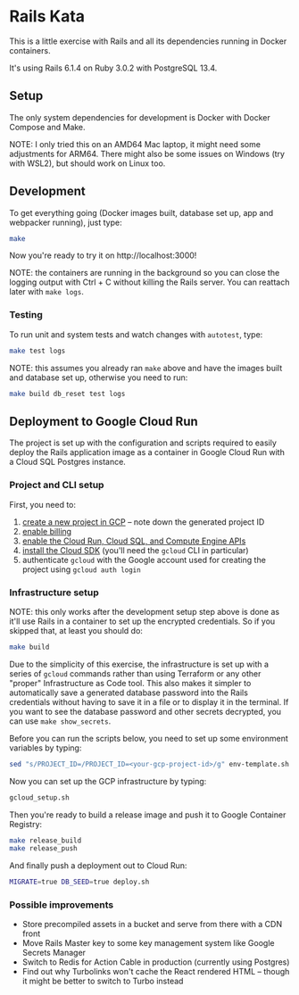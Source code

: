 # Rails Kata

This is a little exercise with Rails and all its dependencies running in Docker containers.

It's using Rails 6.1.4 on Ruby 3.0.2 with PostgreSQL 13.4.

## Setup

The only system dependencies for development is Docker with Docker Compose and Make.

NOTE: I only tried this on an AMD64 Mac laptop, it might need some adjustments for ARM64. There might also be some issues on Windows (try with WSL2), but should work on Linux too.

## Development

To get everything going (Docker images built, database set up, app and webpacker running), just type:

```sh
make
```

Now you're ready to try it on http://localhost:3000!

NOTE: the containers are running in the background so you can close the logging output with Ctrl + C without killing the Rails server. You can reattach later with `make logs`.

### Testing

To run unit and system tests and watch changes with `autotest`, type:

```sh
make test logs
```

NOTE: this assumes you already ran `make` above and have the images built and database set up, otherwise you need to run:

```sh
make build db_reset test logs
```

## Deployment to Google Cloud Run

The project is set up with the configuration and scripts required to easily deploy the Rails application image as a container in Google Cloud Run with a Cloud SQL Postgres instance.

### Project and CLI setup

First, you need to:

1. [create a new project in GCP](https://console.cloud.google.com/projectselector2/home/dashboard) – note down the generated project ID
2. [enable billing](https://cloud.google.com/billing/docs/how-to/modify-project)
3. [enable the Cloud Run, Cloud SQL, and Compute Engine APIs](https://console.cloud.google.com/flows/enableapi?apiid=run.googleapis.com,sql-component.googleapis.com,sqladmin.googleapis.com,compute.googleapis.com)
4. [install the Cloud SDK](https://cloud.google.com/sdk/docs/install) (you'll need the `gcloud` CLI in particular)
5. authenticate `gcloud` with the Google account used for creating the project using `gcloud auth login`

### Infrastructure setup

NOTE: this only works after the development setup step above is done as it'll use Rails in a container to set up the encrypted credentials. So if you skipped that, at least you should do:

```sh
make build
```

Due to the simplicity of this exercise, the infrastructure is set up with a series of `gcloud` commands rather than using Terraform or any other "proper" Infrastructure as Code tool. This also makes it simpler to automatically save a generated database password into the Rails credentials without having to save it in a file or to display it in the terminal. If you want to see the database password and other secrets decrypted, you can use `make show_secrets`.

Before you can run the scripts below, you need to set up some environment variables by typing:

```sh
sed "s/PROJECT_ID=/PROJECT_ID=<your-gcp-project-id>/g" env-template.sh > env.sh && chmod +x env.sh
```

Now you can set up the GCP infrastructure by typing:

```sh
gcloud_setup.sh
```

Then you're ready to build a release image and push it to Google Container Registry:

```sh
make release_build
make release_push
```

And finally push a deployment out to Cloud Run:

```sh
MIGRATE=true DB_SEED=true deploy.sh
```

### Possible improvements

* Store precompiled assets in a bucket and serve from there with a CDN front
* Move Rails Master key to some key management system like Google Secrets Manager
* Switch to Redis for Action Cable in production (currently using Postgres)
* Find out why Turbolinks won't cache the React rendered HTML – though it might be better to switch to Turbo instead
